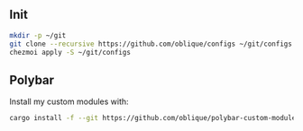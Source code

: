 ## Init

```sh
mkdir -p ~/git
git clone --recursive https://github.com/oblique/configs ~/git/configs
chezmoi apply -S ~/git/configs
```

## Polybar

Install my custom modules with:

```sh
cargo install -f --git https://github.com/oblique/polybar-custom-modules
```
